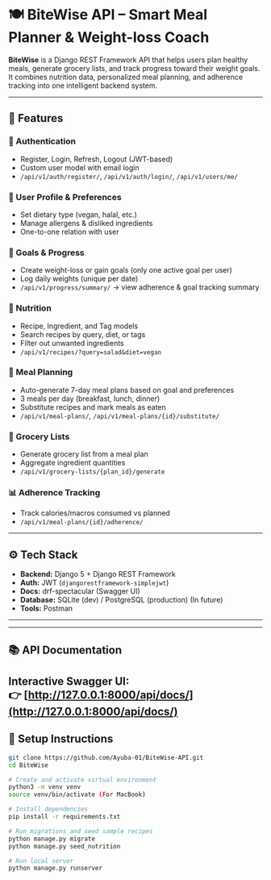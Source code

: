 # 🍽️ BiteWise API – Smart Meal Planner & Weight-loss Coach

**BiteWise** is a Django REST Framework API that helps users plan healthy meals, generate grocery lists, and track progress toward their weight goals.  
It combines nutrition data, personalized meal planning, and adherence tracking into one intelligent backend system.

---

## 🚀 Features

### 🔐 Authentication
- Register, Login, Refresh, Logout (JWT-based)
- Custom user model with email login
- `/api/v1/auth/register/`, `/api/v1/auth/login/`, `/api/v1/users/me/`

### 👤 User Profile & Preferences
- Set dietary type (vegan, halal, etc.)
- Manage allergens & disliked ingredients
- One-to-one relation with user

### 🎯 Goals & Progress
- Create weight-loss or gain goals (only one active goal per user)
- Log daily weights (unique per date)
- `/api/v1/progress/summary/` → view adherence & goal tracking summary

### 🥗 Nutrition
- Recipe, Ingredient, and Tag models
- Search recipes by query, diet, or tags
- Filter out unwanted ingredients
- `/api/v1/recipes/?query=salad&diet=vegan`

### 📅 Meal Planning
- Auto-generate 7-day meal plans based on goal and preferences
- 3 meals per day (breakfast, lunch, dinner)
- Substitute recipes and mark meals as eaten
- `/api/v1/meal-plans/`, `/api/v1/meal-plans/{id}/substitute/`

### 🛒 Grocery Lists
- Generate grocery list from a meal plan
- Aggregate ingredient quantities
- `/api/v1/grocery-lists/{plan_id}/generate`

### 📊 Adherence Tracking
- Track calories/macros consumed vs planned
- `/api/v1/meal-plans/{id}/adherence/`

---

## ⚙️ Tech Stack

- **Backend:** Django 5 + Django REST Framework
- **Auth:** JWT (`djangorestframework-simplejwt`)
- **Docs:** drf-spectacular (Swagger UI)
- **Database:** SQLite (dev) / PostgreSQL (production) (In future)
- **Tools:** Postman
---

---

## 📚 API Documentation

Interactive Swagger UI:  
👉 [http://127.0.0.1:8000/api/docs/](http://127.0.0.1:8000/api/docs/)
---

## 🧰 Setup Instructions

```bash
git clone https://github.com/Ayuba-01/BiteWise-API.git
cd BiteWise

# Create and activate virtual environment
python3 -m venv venv
source venv/bin/activate (For MacBook)

# Install dependencies
pip install -r requirements.txt

# Run migrations and seed sample recipes
python manage.py migrate
python manage.py seed_nutrition

# Run local server
python manage.py runserver
